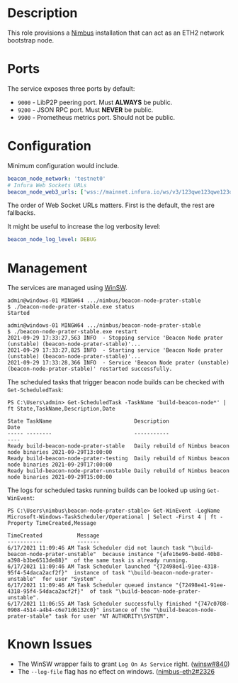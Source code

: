 # Description

This role provisions a [Nimbus](https://nimbus.team/) installation that can act as an ETH2 network bootstrap node.

# Ports

The service exposes three ports by default:

* `9000` - LibP2P peering port. Must __ALWAYS__ be public.
* `9200` - JSON RPC port. Must __NEVER__ be public.
* `9900` - Prometheus metrics port. Should not be public.

# Configuration

Minimum configuration would include.
```yaml
beacon_node_network: 'testnet0'
# Infura Web Sockets URLs
beacon_node_web3_urls: ['wss://mainnet.infura.io/ws/v3/123qwe123qwe123qwe']
```
The order of Web Socket URLs matters. First is the default, the rest are fallbacks.

It might be useful to increase the log verbosity level:
```yaml
beacon_node_log_level: DEBUG
```

# Management

The services are managed using [WinSW](https://github.com/winsw/winsw).
```
admin@windows-01 MINGW64 .../nimbus/beacon-node-prater-stable                                                                                                                                                                                                                                         
$ ./beacon-node-prater-stable.exe status                                                                                                                                                                                                                                                              
Started                                                                                                                                                                                                                                                                                               
                                                                                                                                                                                                                                                                                                      
admin@windows-01 MINGW64 .../nimbus/beacon-node-prater-stable                                                                                                                                                                                                                                         
$ ./beacon-node-prater-stable.exe restart                                                                                                                                                                                                                                                             
2021-09-29 17:33:27,563 INFO  - Stopping service 'Beacon Node prater (unstable) (beacon-node-prater-stable)'...                                                                                                                                                                                       
2021-09-29 17:33:27,825 INFO  - Starting service 'Beacon Node prater (unstable) (beacon-node-prater-stable)'...                                                                                                                                                                                       
2021-09-29 17:33:28,366 INFO  - Service 'Beacon Node prater (unstable) (beacon-node-prater-stable)' restarted successfully.  
```
The scheduled tasks that trigger beacon node builds can be checked with `Get-ScheduledTask`:
```log
PS C:\Users\admin> Get-ScheduledTask -TaskName 'build-beacon-node*' | ft State,TaskName,Description,Date                                                                                                                                                                                              
                                                                                                         
State TaskName                          Description                                  Date                                                                                                                                                                                                             
----- --------                          -----------                                  ----                                                                                                                                                                                                             
Ready build-beacon-node-prater-stable   Daily rebuild of Nimbus beacon node binaries 2021-09-29T13:00:00                                                                                                                                                                                              
Ready build-beacon-node-prater-testing  Daily rebuild of Nimbus beacon node binaries 2021-09-29T17:00:00                                                                                                                                                                                              
Ready build-beacon-node-prater-unstable Daily rebuild of Nimbus beacon node binaries 2021-09-29T15:00:00
```
The logs for scheduled tasks running builds can be looked up using `Get-WinEvent`:
```log
PS C:\Users\nimbus\beacon-node-prater-stable> Get-WinEvent -LogName Microsoft-Windows-TaskScheduler/Operational | Select -First 4 | ft -Property TimeCreated,Message

TimeCreated           Message
-----------           -------
6/17/2021 11:09:46 AM Task Scheduler did not launch task "\build-beacon-node-prater-unstable"  because instance "{afe16e96-be8d-40b8-a398-b3be6513de88}"  of the same task is already running.
6/17/2021 11:09:46 AM Task Scheduler launched "{72498e41-91ee-4318-95f4-54daca2acf2f}"  instance of task "\build-beacon-node-prater-unstable"  for user "System" .
6/17/2021 11:09:46 AM Task Scheduler queued instance "{72498e41-91ee-4318-95f4-54daca2acf2f}"  of task "\build-beacon-node-prater-unstable".
6/17/2021 11:06:55 AM Task Scheduler successfully finished "{747c0708-0908-4514-a4b4-c6e71d6132c0}" instance of the "\build-beacon-node-prater-stable" task for user "NT AUTHORITY\SYSTEM".
```

# Known Issues

* The WinSW wrapper fails to grant `Log On As Service` right. ([winsw#840](https://github.com/winsw/winsw/issues/840))
* The `--log-file` flag has no effect on windows. ([nimbus-eth2#2326](https://github.com/status-im/nimbus-eth2/issues/2326)

